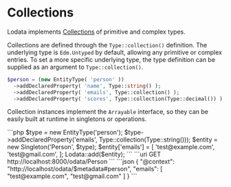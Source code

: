 # Collections

Lodata implements [Collections](https://docs.oasis-open.org/odata/odata-json-format/v4.01/odata-json-format-v4.01.html#sec_CollectionofPrimitiveValues)
of primitive and complex types.

Collections are defined through the `Type::collection()` definition. The underlying type is `Edm.Untyped` by default,
allowing any primitive or complex entries. To set a more specific underlying type, the type definition can be supplied
as an argument to `Type::collection()`.

```php
$person = (new EntityType( 'person' ))
  ->addDeclaredProperty( 'name', Type::string() );
  ->addDeclaredProperty( 'emails', Type::collection() );
  ->addDeclaredProperty( 'scores', Type::collection(Type::decimal()) );
```

Collection instances implement the `Arrayable` interface, so they can be easily built at runtime in singletons or
operations.

<code-group>
<code-block title="Code">
```php
$type = new EntityType('person');
$type->addDeclaredProperty('emails', Type::collection(Type::string()));
$entity = new Singleton('Person', $type);
$entity['emails'] = [
  'test@example.com',
  'test@gmail.com',
];
Lodata::add($entity);
```
</code-block>

<code-block title="Request">
```uri
GET http://localhost:8000/odata/Person
```
</code-block>

<code-block title="Response">
```json
{
    "@context": "http://localhost/odata/$metadata#person",
    "emails": [
        "test@example.com",
        "test@gmail.com"
    ]
}
```
</code-block>
</code-group>
